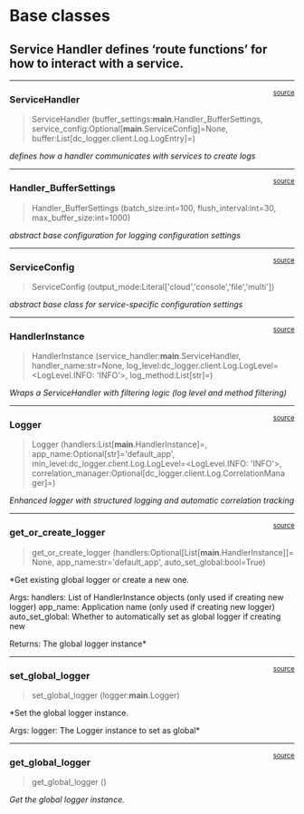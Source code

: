 # Base classes


<!-- WARNING: THIS FILE WAS AUTOGENERATED! DO NOT EDIT! -->

## Service Handler defines ‘route functions’ for how to interact with a service.

------------------------------------------------------------------------

<a
href="https://github.com/jaewilson07/dc_logger/blob/main/dc_logger/client/base.py#L49"
target="_blank" style="float:right; font-size:smaller">source</a>

### ServiceHandler

>  ServiceHandler (buffer_settings:__main__.Handler_BufferSettings,
>                      service_config:Optional[__main__.ServiceConfig]=None,
>                      buffer:List[dc_logger.client.Log.LogEntry]=<factory>)

*defines how a handler communicates with services to create logs*

------------------------------------------------------------------------

<a
href="https://github.com/jaewilson07/dc_logger/blob/main/dc_logger/client/base.py#L41"
target="_blank" style="float:right; font-size:smaller">source</a>

### Handler_BufferSettings

>  Handler_BufferSettings (batch_size:int=100, flush_interval:int=30,
>                              max_buffer_size:int=1000)

*abstract base configuration for logging configuration settings*

------------------------------------------------------------------------

<a
href="https://github.com/jaewilson07/dc_logger/blob/main/dc_logger/client/base.py#L26"
target="_blank" style="float:right; font-size:smaller">source</a>

### ServiceConfig

>  ServiceConfig (output_mode:Literal['cloud','console','file','multi'])

*abstract base class for service-specific configuration settings*

------------------------------------------------------------------------

<a
href="https://github.com/jaewilson07/dc_logger/blob/main/dc_logger/client/base.py#L93"
target="_blank" style="float:right; font-size:smaller">source</a>

### HandlerInstance

>  HandlerInstance (service_handler:__main__.ServiceHandler,
>                       handler_name:str=None,
>                       log_level:dc_logger.client.Log.LogLevel=<LogLevel.INFO:
>                       'INFO'>, log_method:List[str]=<factory>)

*Wraps a ServiceHandler with filtering logic (log level and method
filtering)*

------------------------------------------------------------------------

<a
href="https://github.com/jaewilson07/dc_logger/blob/main/dc_logger/client/base.py#L145"
target="_blank" style="float:right; font-size:smaller">source</a>

### Logger

>  Logger (handlers:List[__main__.HandlerInstance]=<factory>,
>              app_name:Optional[str]='default_app',
>              min_level:dc_logger.client.Log.LogLevel=<LogLevel.INFO: 'INFO'>, 
>              correlation_manager:Optional[dc_logger.client.Log.CorrelationMana
>              ger]=<factory>)

*Enhanced logger with structured logging and automatic correlation
tracking*

------------------------------------------------------------------------

<a
href="https://github.com/jaewilson07/dc_logger/blob/main/dc_logger/client/base.py#L328"
target="_blank" style="float:right; font-size:smaller">source</a>

### get_or_create_logger

>  get_or_create_logger
>                            (handlers:Optional[List[__main__.HandlerInstance]]=
>                            None, app_name:str='default_app',
>                            auto_set_global:bool=True)

\*Get existing global logger or create a new one.

Args: handlers: List of HandlerInstance objects (only used if creating
new logger) app_name: Application name (only used if creating new
logger) auto_set_global: Whether to automatically set as global logger
if creating new

Returns: The global logger instance\*

------------------------------------------------------------------------

<a
href="https://github.com/jaewilson07/dc_logger/blob/main/dc_logger/client/base.py#L318"
target="_blank" style="float:right; font-size:smaller">source</a>

### set_global_logger

>  set_global_logger (logger:__main__.Logger)

\*Set the global logger instance.

Args: logger: The Logger instance to set as global\*

------------------------------------------------------------------------

<a
href="https://github.com/jaewilson07/dc_logger/blob/main/dc_logger/client/base.py#L313"
target="_blank" style="float:right; font-size:smaller">source</a>

### get_global_logger

>  get_global_logger ()

*Get the global logger instance.*
